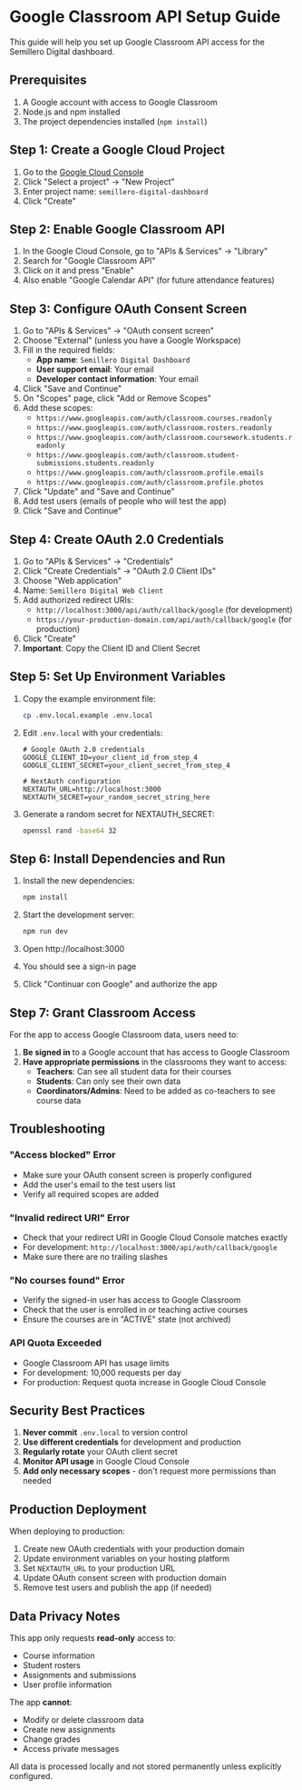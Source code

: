 # Google Classroom API Setup Guide

This guide will help you set up Google Classroom API access for the Semillero Digital dashboard.

## Prerequisites

1. A Google account with access to Google Classroom
2. Node.js and npm installed
3. The project dependencies installed (`npm install`)

## Step 1: Create a Google Cloud Project

1. Go to the [Google Cloud Console](https://console.cloud.google.com/)
2. Click "Select a project" → "New Project"
3. Enter project name: `semillero-digital-dashboard`
4. Click "Create"

## Step 2: Enable Google Classroom API

1. In the Google Cloud Console, go to "APIs & Services" → "Library"
2. Search for "Google Classroom API"
3. Click on it and press "Enable"
4. Also enable "Google Calendar API" (for future attendance features)

## Step 3: Configure OAuth Consent Screen

1. Go to "APIs & Services" → "OAuth consent screen"
2. Choose "External" (unless you have a Google Workspace)
3. Fill in the required fields:
   - **App name**: `Semillero Digital Dashboard`
   - **User support email**: Your email
   - **Developer contact information**: Your email
4. Click "Save and Continue"
5. On "Scopes" page, click "Add or Remove Scopes"
6. Add these scopes:
   - `https://www.googleapis.com/auth/classroom.courses.readonly`
   - `https://www.googleapis.com/auth/classroom.rosters.readonly`
   - `https://www.googleapis.com/auth/classroom.coursework.students.readonly`
   - `https://www.googleapis.com/auth/classroom.student-submissions.students.readonly`
   - `https://www.googleapis.com/auth/classroom.profile.emails`
   - `https://www.googleapis.com/auth/classroom.profile.photos`
7. Click "Update" and "Save and Continue"
8. Add test users (emails of people who will test the app)
9. Click "Save and Continue"

## Step 4: Create OAuth 2.0 Credentials

1. Go to "APIs & Services" → "Credentials"
2. Click "Create Credentials" → "OAuth 2.0 Client IDs"
3. Choose "Web application"
4. Name: `Semillero Digital Web Client`
5. Add authorized redirect URIs:
   - `http://localhost:3000/api/auth/callback/google` (for development)
   - `https://your-production-domain.com/api/auth/callback/google` (for production)
6. Click "Create"
7. **Important**: Copy the Client ID and Client Secret

## Step 5: Set Up Environment Variables

1. Copy the example environment file:
   ```bash
   cp .env.local.example .env.local
   ```

2. Edit `.env.local` with your credentials:
   ```env
   # Google OAuth 2.0 credentials
   GOOGLE_CLIENT_ID=your_client_id_from_step_4
   GOOGLE_CLIENT_SECRET=your_client_secret_from_step_4

   # NextAuth configuration
   NEXTAUTH_URL=http://localhost:3000
   NEXTAUTH_SECRET=your_random_secret_string_here
   ```

3. Generate a random secret for NEXTAUTH_SECRET:
   ```bash
   openssl rand -base64 32
   ```

## Step 6: Install Dependencies and Run

1. Install the new dependencies:
   ```bash
   npm install
   ```

2. Start the development server:
   ```bash
   npm run dev
   ```

3. Open http://localhost:3000
4. You should see a sign-in page
5. Click "Continuar con Google" and authorize the app

## Step 7: Grant Classroom Access

For the app to access Google Classroom data, users need to:

1. **Be signed in** to a Google account that has access to Google Classroom
2. **Have appropriate permissions** in the classrooms they want to access:
   - **Teachers**: Can see all student data for their courses
   - **Students**: Can only see their own data
   - **Coordinators/Admins**: Need to be added as co-teachers to see course data

## Troubleshooting

### "Access blocked" Error
- Make sure your OAuth consent screen is properly configured
- Add the user's email to the test users list
- Verify all required scopes are added

### "Invalid redirect URI" Error
- Check that your redirect URI in Google Cloud Console matches exactly
- For development: `http://localhost:3000/api/auth/callback/google`
- Make sure there are no trailing slashes

### "No courses found" Error
- Verify the signed-in user has access to Google Classroom
- Check that the user is enrolled in or teaching active courses
- Ensure the courses are in "ACTIVE" state (not archived)

### API Quota Exceeded
- Google Classroom API has usage limits
- For development: 10,000 requests per day
- For production: Request quota increase in Google Cloud Console

## Security Best Practices

1. **Never commit** `.env.local` to version control
2. **Use different credentials** for development and production
3. **Regularly rotate** your OAuth client secret
4. **Monitor API usage** in Google Cloud Console
5. **Add only necessary scopes** - don't request more permissions than needed

## Production Deployment

When deploying to production:

1. Create new OAuth credentials with your production domain
2. Update environment variables on your hosting platform
3. Set `NEXTAUTH_URL` to your production URL
4. Update OAuth consent screen with production domain
5. Remove test users and publish the app (if needed)

## Data Privacy Notes

This app only requests **read-only** access to:
- Course information
- Student rosters
- Assignments and submissions
- User profile information

The app **cannot**:
- Modify or delete classroom data
- Create new assignments
- Change grades
- Access private messages

All data is processed locally and not stored permanently unless explicitly configured.
